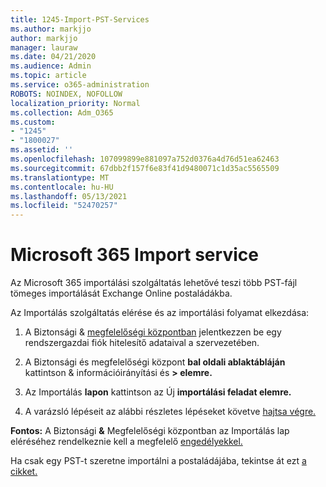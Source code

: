 ```yaml
---
title: 1245-Import-PST-Services
ms.author: markjjo
author: markjjo
manager: lauraw
ms.date: 04/21/2020
ms.audience: Admin
ms.topic: article
ms.service: o365-administration
ROBOTS: NOINDEX, NOFOLLOW
localization_priority: Normal
ms.collection: Adm_O365
ms.custom:
- "1245"
- "1800027"
ms.assetid: ''
ms.openlocfilehash: 107099899e881097a752d0376a4d76d51ea62463
ms.sourcegitcommit: 67dbb2f157f6e83f41d9480071c1d35ac5565509
ms.translationtype: MT
ms.contentlocale: hu-HU
ms.lasthandoff: 05/13/2021
ms.locfileid: "52470257"
---
```

# <a name="microsoft-365-import-service"></a>Microsoft 365 Import service

Az Microsoft 365 importálási szolgáltatás lehetővé teszi több PST-fájl tömeges importálását Exchange Online postaládákba.

Az Importálás szolgáltatás elérése és az importálási folyamat elkezdása:

1. A Biztonsági & [megfelelőségi központban](https://protection.office.com) jelentkezzen be egy rendszergazdai fiók hitelesítő adataival a szervezetében.

2. A Biztonsági és megfelelőségi központ **bal oldali ablaktábláján** kattintson & információirányítási és **> elemre.**

3. Az Importálás **lapon** kattintson az Új **importálási feladat elemre.**

4. A varázsló lépéseit az alábbi részletes lépéseket követve [hajtsa végre.](/microsoft-365/compliance/use-network-upload-to-import-pst-files.md)

**Fontos:** A Biztonsági **&** Megfelelőségi központban az Importálás lap eléréséhez rendelkeznie kell a megfelelő [engedélyekkel.](/microsoft-365/security/office-365-security/use-dkim-to-validate-outbound-email.md)

Ha csak egy PST-t szeretne importálni a postaládájába, tekintse át ezt [a cikket.](https://support.office.com/article/import-email-contacts-and-calendar-from-an-outlook-pst-file-431a8e9a-f99f-4d5f-ae48-ded54b3440ac)
